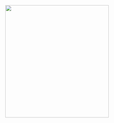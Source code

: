 <p align="center">
<img src="https://mhabibr02.github.io/Page-Web-Development/assets/img/portfolio/webdev-63.png" width="80%" height="30%">
</p>
